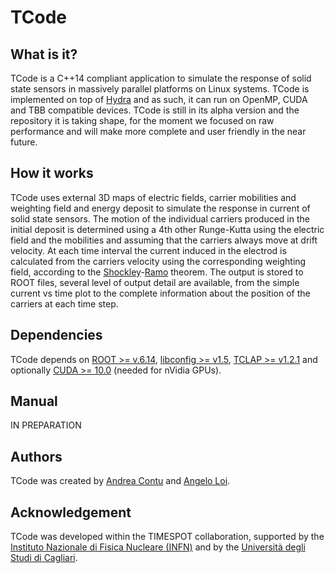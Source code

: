 # TCode

## What is it?
TCode is a C++14 compliant application to simulate the response of solid state sensors in massively parallel platforms on Linux systems. TCode is implemented on top of [Hydra](https://github.com/MultithreadCorner/Hydra) and as such, it can run on OpenMP, CUDA and TBB compatible devices. 
TCode is still in its alpha version and the repository it is taking shape, for the moment we focused on raw performance and will make more complete and user friendly in the near future.

## How it works
TCode uses external 3D maps of electric fields, carrier mobilities and weighting field and energy deposit to simulate the response in current of solid state sensors. The motion of the individual carriers produced in the initial deposit is determined using a 4th other Runge-Kutta using the electric field and the mobilities and assuming that the carriers always move at drift velocity. At each time interval the current induced in the electrod is calculated from the carriers velocity using the corresponding weighting field, according to the [Shockley](https://aip.scitation.org/doi/10.1063/1.1710367)-[Ramo](https://ieeexplore.ieee.org/document/1686997) theorem. The output is stored to ROOT files, several level of output detail are available, from the simple current vs time plot to the complete information about the position of the carriers at each time step.

## Dependencies
TCode depends on [ROOT >= v.6.14](https://github.com/root-project/root), [libconfig >= v1.5](https://hyperrealm.github.io/libconfig/), [TCLAP >= v1.2.1](http://tclap.sourceforge.net/) and optionally  [CUDA >= 10.0](https://developer.nvidia.com/cuda-toolkit) (needed for nVidia GPUs).

## Manual
IN PREPARATION

## Authors
TCode was created by [Andrea Contu](https://github.com/acontu) and [Angelo Loi](https://github.com/angeloloi19).

## Acknowledgement
TCode was developed within the TIMESPOT collaboration, supported by the [Instituto Nazionale di Fisica Nucleare (INFN)](http://home.infn.it/en/) and by the [Università degli Studi di Cagliari](https://www.unica.it/unica/).
